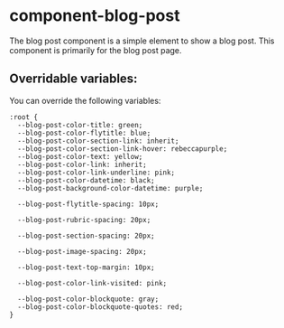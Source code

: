 # component-blog-post

The blog post component is a simple element to show a blog post.
This component is primarily for the blog post page.

Overridable variables:
------------------
You can override the following variables:

    :root {
      --blog-post-color-title: green;
      --blog-post-color-flytitle: blue;
      --blog-post-color-section-link: inherit;
      --blog-post-color-section-link-hover: rebeccapurple;
      --blog-post-color-text: yellow;
      --blog-post-color-link: inherit;
      --blog-post-color-link-underline: pink;
      --blog-post-color-datetime: black;
      --blog-post-background-color-datetime: purple;

      --blog-post-flytitle-spacing: 10px;

      --blog-post-rubric-spacing: 20px;

      --blog-post-section-spacing: 20px;

      --blog-post-image-spacing: 20px;

      --blog-post-text-top-margin: 10px;

      --blog-post-color-link-visited: pink;

      --blog-post-color-blockquote: gray;
      --blog-post-color-blockquote-quotes: red;
    }
